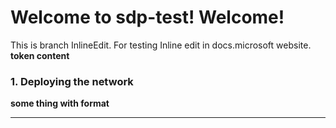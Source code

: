 Welcome to sdp-test! Welcome!
=============================

This is branch InlineEdit. For testing Inline edit in docs.microsoft
website. **token content**


### 1. Deploying the network
**some thing with format**
- - -



